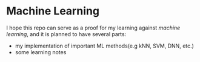 # Machine Learning

I hope this repo can serve as a proof for my learning against *machine learning*, and it is planned
to have several parts:

* my implementation of important ML methods(e.g kNN, SVM, DNN, etc.)
* some learning notes
